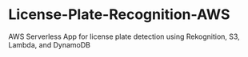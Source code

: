 # License-Plate-Recognition-AWS
AWS Serverless App for license plate detection using Rekognition, S3, Lambda, and DynamoDB
